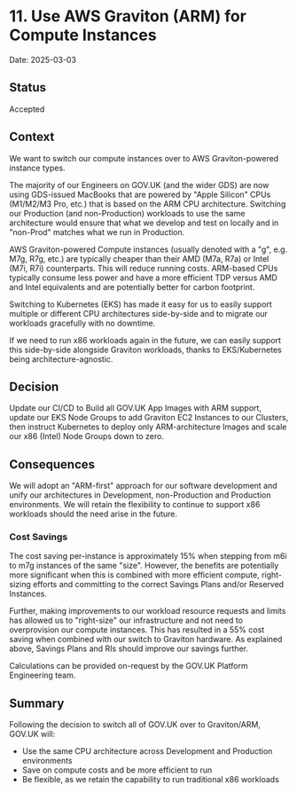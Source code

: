 # 11. Use AWS Graviton (ARM) for Compute Instances

Date: 2025-03-03

## Status

Accepted

## Context

We want to switch our compute instances over to AWS Graviton-powered instance types.

The majority of our Engineers on GOV.UK (and the wider GDS) are now using GDS-issued MacBooks that are powered by "Apple Silicon" CPUs (M1/M2/M3 Pro, etc.) that is based on the ARM CPU architecture. Switching our Production (and non-Production) workloads to use the same architecture would ensure that what we develop and test on locally and in "non-Prod" matches what we run in Production.

AWS Graviton-powered Compute instances (usually denoted with a "g", e.g. M7g, R7g, etc.) are typically cheaper than their AMD (M7a, R7a) or Intel (M7i, R7i) counterparts. This will reduce running costs. ARM-based CPUs typically consume less power and have a more efficient TDP versus AMD and Intel equivalents and are potentially better for carbon footprint.

Switching to Kubernetes (EKS) has made it easy for us to easily support multiple or different CPU architectures side-by-side and to migrate our workloads gracefully with no downtime.

If we need to run x86 workloads again in the future, we can easily support this side-by-side alongside Graviton workloads, thanks to EKS/Kubernetes being architecture-agnostic.

## Decision

Update our CI/CD to Build all GOV.UK App Images with ARM support, update our EKS Node Groups to add Graviton EC2 Instances to our Clusters, then instruct Kubernetes to deploy only ARM-architecture Images and scale our x86 (Intel) Node Groups down to zero.

## Consequences

We will adopt an "ARM-first" approach for our software development and unify our architectures in Development, non-Production and Production environments. We will retain the flexibility to continue to support x86 workloads should the need arise in the future.

### Cost Savings

The cost saving per-instance is approximately 15% when stepping from m6i to m7g instances of the same "size". However, the benefits are potentially more significant when this is combined with more efficient compute, right-sizing efforts and committing to the correct Savings Plans and/or Reserved Instances.

Further, making improvements to our workload resource requests and limits has allowed us to "right-size" our infrastructure and not need to overprovision our compute instances. This has resulted in a 55% cost saving when combined with our switch to Graviton hardware. As explained above, Savings Plans and RIs should improve our savings further.

Calculations can be provided on-request by the GOV.UK Platform Engineering team.

## Summary

Following the decision to switch all of GOV.UK over to Graviton/ARM, GOV.UK will:

* Use the same CPU architecture across Development and Production environments
* Save on compute costs and be more efficient to run
* Be flexible, as we retain the capability to run traditional x86 workloads